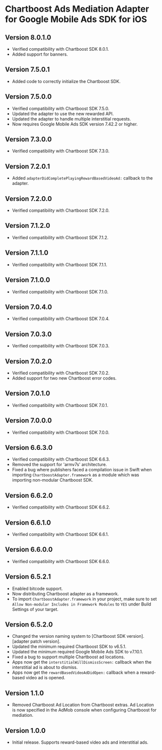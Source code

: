 # Chartboost Ads Mediation Adapter for Google Mobile Ads SDK for iOS

## Version 8.0.1.0
- Verified compatibility with Chartboost SDK 8.0.1.
- Added support for banners.

## Version 7.5.0.1
- Added code to correctly initialize the Chartboost SDK.

## Version 7.5.0.0
- Verified compatibility with Chartboost SDK 7.5.0.
- Updated the adapter to use the new rewarded API.
- Updated the adapter to handle multiple interstitial requests.
- Now requires Google Mobile Ads SDK version 7.42.2 or higher.

## Version 7.3.0.0
- Verified compatibility with Chartboost SDK 7.3.0.

## Version 7.2.0.1
- Added `adapterDidCompletePlayingRewardBasedVideoAd:` callback to the adapter.

## Version 7.2.0.0
- Verified compatibility with Chartboost SDK 7.2.0.

## Version 7.1.2.0
- Verified compatibility with Chartboost SDK 7.1.2.

## Version 7.1.1.0
- Verified compatibility with Chartboost SDK 7.1.1.

## Version 7.1.0.0
- Verified compatibility with Chartboost SDK 7.1.0.

## Version 7.0.4.0
- Verified compatibility with Chartboost SDK 7.0.4.

## Version 7.0.3.0
- Verified compatibility with Chartboost SDK 7.0.3.

## Version 7.0.2.0
- Verified compatibility with Chartboost SDK 7.0.2.
- Added support for two new Chartboost error codes.

## Version 7.0.1.0
- Verified compatibility with Chartboost SDK 7.0.1.

## Version 7.0.0.0
- Verified compatibility with Chartboost SDK 7.0.0.

## Version 6.6.3.0
- Verified compatibility with Chartboost SDK 6.6.3.
- Removed the support for 'armv7s' architecture.
- Fixed a bug where publishers faced a compilation issue in Swift when importing
  `ChartboostAdapter.framework` as a module which was importing non-modular
  Chartboost SDK.

## Version 6.6.2.0
- Verified compatibility with Chartboost SDK 6.6.2.

## Version 6.6.1.0
- Verified compatibility with Chartboost SDK 6.6.1.

## Version 6.6.0.0
- Verified compatibility with Chartboost SDK 6.6.0.

## Version 6.5.2.1
- Enabled bitcode support.
- Now distributing Chartboost adapter as a framework.
- To import `ChartboostAdapter.framework` in your project, make sure to set
  `Allow Non-modular Includes in Framework Modules` to `YES` under Build
  Settings of your target.

## Version 6.5.2.0
- Changed the version naming system to
  [Chartboost SDK version].[adapter patch version].
- Updated the minimum required Chartboost SDK to v6.5.1.
- Updated the minimum required Google Mobile Ads SDK to v7.10.1.
- Fixed a bug to support multiple Chartboost ad locations.
- Apps now get the `interstitialWillDismissScreen:` callback when the
  interstitial ad is about to dismiss.
- Apps now get the `rewardBasedVideoAdDidOpen:` callback when a reward-based
  video ad is opened.

## Version 1.1.0
- Removed Chartboost Ad Location from Chartboost extras. Ad Location is now
specified in the AdMob console when configuring Chartboost for mediation.

## Version 1.0.0
- Initial release. Supports reward-based video ads and interstitial ads.
